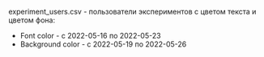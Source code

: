 experiment_users.csv - пользователи экспериментов с цветом текста и цветом фона:
  - Font color - с 2022-05-16 по 2022-05-23
  - Background color - с 2022-05-19 по 2022-05-26
